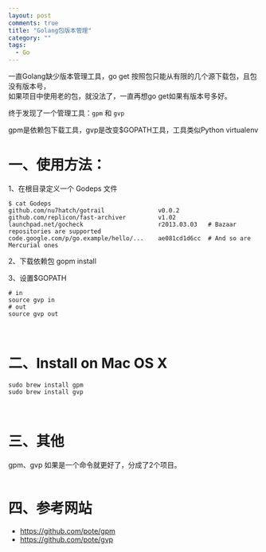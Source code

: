 ```yaml
---
layout: post
comments: true
title: "Golang包版本管理"
category: ""
tags: 
  - Go
---
```


一直Golang缺少版本管理工具，go get 按照包只能从有限的几个源下载包，且包没有版本号，  
如果项目中使用老的包，就没法了，一直再想go get如果有版本号多好。

终于发现了一个管理工具：`gpm` 和 `gvp`

gpm是依赖包下载工具，gvp是改变$GOPATH工具，工具类似Python virtualenv

# 一、使用方法：

1、在根目录定义一个 Godeps 文件

~~~
$ cat Godeps
github.com/nu7hatch/gotrail               v0.0.2
github.com/replicon/fast-archiver         v1.02
launchpad.net/gocheck                     r2013.03.03   # Bazaar repositories are supported
code.google.com/p/go.example/hello/...    ae081cd1d6cc  # And so are Mercurial ones
~~~

2、下载依赖包 gopm install

3、设置$GOPATH

~~~
# in
source gvp in
# out
source gvp out
~~~
<br />

# 二、Install on Mac OS X

~~~
sudo brew install gpm
sudo brew install gvp
~~~
<br />

# 三、其他

gpm、gvp 如果是一个命令就更好了，分成了2个项目。
<br /><br />


# 四、参考网站

- <https://github.com/pote/gpm>
- <https://github.com/pote/gvp>


